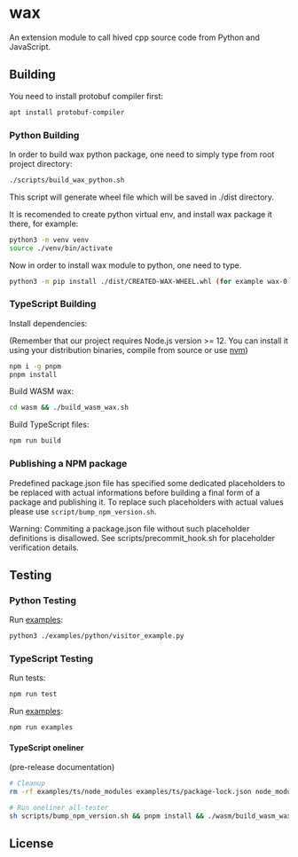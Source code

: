 # wax

An extension module to call hived cpp source code from Python and JavaScript.

## Building

You need to install protobuf compiler first:

```bash
apt install protobuf-compiler
```

### Python Building

In order to build wax python package, one need to simply type from root project directory:

```bash
./scripts/build_wax_python.sh
```

This script will generate wheel file which will be saved in ./dist directory.

It is recomended to create python virtual env, and install wax package it there, for example:

```bash
python3 -m venv venv
source ./venv/bin/activate
```

Now in order to install wax module to python, one need to type.

```bash
python3 -m pip install ./dist/CREATED-WAX-WHEEL.whl (for example wax-0.0.0-cp310-cp310-manylinux_2_35_x86_64.whl)
```

### TypeScript Building

Install dependencies:

(Remember that our project requires Node.js version >= 12. You can install it using your distribution binaries, compile from source or use [nvm](https://github.com/nvm-sh/nvm?tab=readme-ov-file#install--update-script))

```bash
npm i -g pnpm
pnpm install
```

Build WASM wax:

```bash
cd wasm && ./build_wasm_wax.sh
```

Build TypeScript files:

```bash
npm run build
```

### Publishing a NPM package

Predefined package.json file has specified some dedicated placeholders to be replaced with actual informations before building a final form of a package and publishing it.
To replace such placeholders with actual values please use `script/bump_npm_version.sh`.

Warning: Commiting a package.json file without such placeholder definitions is disallowed. See scripts/precommit_hook.sh for placeholder verification details.

## Testing

### Python Testing

Run [examples](examples/python/README.md):

```bash
python3 ./examples/python/visitor_example.py
```

### TypeScript Testing

Run tests:

```bash
npm run test
```

Run [examples](examples/ts/README.md):

```bash
npm run examples
```

#### TypeScript oneliner

(pre-release documentation)

```bash
# Cleanup
rm -rf examples/ts/node_modules examples/ts/package-lock.json node_modules/ build_wasm wasm/dist wasm/lib/proto .npmrc package.json

# Run oneliner all-tester
sh scripts/bump_npm_version.sh && pnpm install && ./wasm/build_wasm_wax.sh && npm run build && npm run test && npm run examples
```

## License
